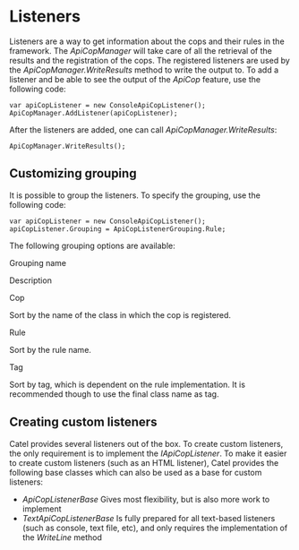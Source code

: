 # Listeners

Listeners are a way to get information about the cops and their rules in the framework. The *ApiCopManager* will take care of all the retrieval of the results and the registration of the cops. The registered listeners are used by the *ApiCopManager.WriteResults* method to write the output to. To add a listener and be able to see the output of the *ApiCop* feature, use the following code:

```
var apiCopListener = new ConsoleApiCopListener();
ApiCopManager.AddListener(apiCopListener);
```

After the listeners are added, one can call *ApiCopManager.WriteResults*:

```
ApiCopManager.WriteResults();
```

## Customizing grouping

It is possible to group the listeners. To specify the grouping, use the following code:

```
var apiCopListener = new ConsoleApiCopListener();
apiCopListener.Grouping = ApiCopListenerGrouping.Rule;
```

The following grouping options are available:

Grouping name

Description

Cop

Sort by the name of the class in which the cop is registered.

Rule

Sort by the rule name.

Tag

Sort by tag, which is dependent on the rule implementation. It is recommended though to use the final class name as tag.

## Creating custom listeners

Catel provides several listeners out of the box. To create custom listeners, the only requirement is to implement the *IApiCopListener*. To make it easier to create custom listeners (such as an HTML listener), Catel provides the following base classes which can also be used as a base for custom listeners:

-   *ApiCopListenerBase*
    Gives most flexibility, but is also more work to implement 
-   *TextApiCopListenerBase*
    Is fully prepared for all text-based listeners (such as console, text file, etc), and only requires the implementation of the *WriteLine* method

 

 

